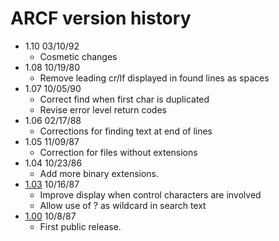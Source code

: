 # ARCF version history

- 1.10 03/10/92
  - Cosmetic changes
- 1.08 10/19/80
  - Remove leading cr/lf displayed in found lines as spaces
- 1.07 10/05/90
  - Correct find when first char is duplicated
  - Revise error level return codes
- 1.06 02/17/88
  - Corrections for finding text at end of lines
- 1.05 11/09/87
  - Correction for files without extensions
- 1.04 10/23/86
  - Add more binary extensions.
- [1.03](1.03) 10/16/87
  - Improve display when control characters are involved
  - Allow use of ? as wildcard in search text
- [1.00](1.00) 10/8/87
  - First public release.
